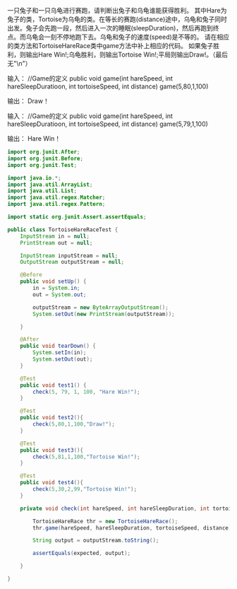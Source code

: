 一只兔子和一只乌龟进行赛跑，请判断出兔子和乌龟谁能获得胜利。
其中Hare为兔子的类，Tortoise为乌龟的类。在等长的赛跑(distance)途中，乌龟和兔子同时出发。兔子会先跑一段，然后进入一次的睡眠(sleepDuration)，然后再跑到终点。而乌龟会一刻不停地跑下去。乌龟和兔子的速度(speed)是不等的。
请在相应的类方法和TortoiseHareRace类中game方法中补上相应的代码。
如果兔子胜利，则输出Hare Win!;乌龟胜利，则输出Tortoise Win!;平局则输出Draw!。（最后无"\n"）



输入：
    //Game的定义 public void game(int hareSpeed, int hareSleepDuratioon, int tortoiseSpeed, int distance)
    game(5,80,1,100)

输出：
    Draw！

输入：
    //Game的定义 public void game(int hareSpeed, int hareSleepDuratioon, int tortoiseSpeed, int distance)
    game(5,79,1,100)

输出：
    Hare Win！



```java
import org.junit.After;
import org.junit.Before;
import org.junit.Test;

import java.io.*;
import java.util.ArrayList;
import java.util.List;
import java.util.regex.Matcher;
import java.util.regex.Pattern;

import static org.junit.Assert.assertEquals;

public class TortoiseHareRaceTest {
    InputStream in = null;
    PrintStream out = null;

    InputStream inputStream = null;
    OutputStream outputStream = null;

    @Before
    public void setUp() {
        in = System.in;
        out = System.out;

        outputStream = new ByteArrayOutputStream();
        System.setOut(new PrintStream(outputStream));

    }

    @After
    public void tearDown() {
        System.setIn(in);
        System.setOut(out);
    }

    @Test
    public void test1() {
        check(5, 79, 1, 100, "Hare Win!");
    }

    @Test
    public void test2(){
        check(5,80,1,100,"Draw!");
    }

    @Test
    public void test3(){
        check(5,81,1,100,"Tortoise Win!");
    }

    @Test
    public void test4(){
        check(5,30,2,99,"Tortoise Win!");
    }

    private void check(int hareSpeed, int hareSleepDuration, int tortoiseSpeed, int distance, String expected) {

        TortoiseHareRace thr = new TortoiseHareRace();
        thr.game(hareSpeed, hareSleepDuration, tortoiseSpeed, distance);

        String output = outputStream.toString();

        assertEquals(expected, output);

    }

}

```

